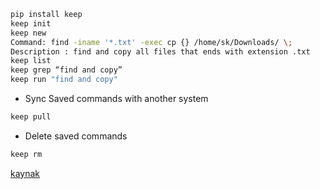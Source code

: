 ```bash
pip install keep
keep init
keep new
Command: find -iname '*.txt' -exec cp {} /home/sk/Downloads/ \;
Description : find and copy all files that ends with extension .txt
keep list
keep grep “find and copy”
keep run "find and copy"
```
* Sync Saved commands with another system
```bash
keep pull
```
* Delete saved commands
```bash
keep rm
```

[kaynak](https://www.ostechnix.com/save-commands-terminal-use-demand/)

